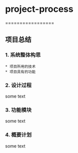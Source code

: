 # project-process
=================
## 项目总结
### 1. 系统整体构思
    * 项目所用的技术
    * 项目具有的功能

### 2. 设计过程
some text

### 3. 功能模块
some text

### 4. 概要计划
some text
